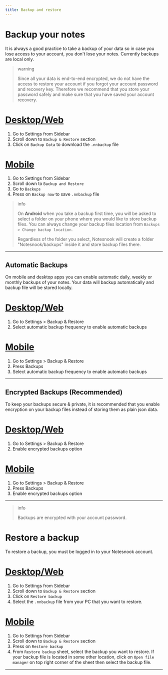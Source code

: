 ```yaml
---
title: Backup and restore
---
```


# Backup your notes

It is always a good practice to take a backup of your data so in case you lose access to your account, you don't lose your notes. Currently backups are local only.

> warning
>
> Since all your data is end-to-end encrypted, we do not have the access to restore your account if you forgot your account password and recovery key. Therefore we recommend that you store your password safely and make sure that you have saved your account recovery.

# [Desktop/Web](#/tab/web)

1. Go to Settings from Sidebar
2. Scroll down to `Backup & Restore` section
3. Click on `Backup Data` to download the `.nnbackup` file

# [Mobile](#/tab/mobile)

1. Go to Settings from Sidebar
2. Scroll down to `Backup and Restore`
3. Go to `Backups`
4. Press on `Backup now` to save `.nnbackup` file

> info
>
> On **Android** when you take a backup first time, you will be asked to select a folder on your phone where you would like to store backup files. You can always change your backup files location from `Backups > Change backup location`.
>
> Regardless of the folder you select, Notesnook will create a folder "Notesnook/backups" inside it and store backup files there.

---

## Automatic Backups

On mobile and desktop apps you can enable automatic daily, weekly or monthly backups of your notes. Your data will backup automatically and backup file will be stored locally.

# [Desktop/Web](#/tab/web)

1. Go to Settings > Backup & Restore
2. Select automatic backup frequency to enable automatic backups

# [Mobile](#/tab/mobile)

1. Go to Settings > Backup & Restore
2. Press Backups
3. Select automatic backup frequency to enable automatic backups

---

## Encrypted Backups (Recommended)

To keep your backups secure & private, it is recommended that you enable encryption on your backup files instead of storing them as plain json data.

# [Desktop/Web](#/tab/web)

1. Go to Settings > Backup & Restore
2. Enable encrypted backups option

# [Mobile](#/tab/mobile)

1. Go to Settings > Backup & Restore
2. Press Backups
3. Enable encrypted backups option

---

> info
>
> Backups are encrypted with your account password.

# Restore a backup

To restore a backup, you must be logged in to your Notesnook account.

# [Desktop/Web](#/tab/web)

1. Go to Settings from Sidebar
2. Scroll down to `Backup & Restore` section
3. Click on `Restore backup`
4. Select the `.nnbackup` file from your PC that you want to restore.

# [Mobile](#/tab/mobile)

1. Go to Settings from Sidebar
2. Scroll down to `Backup & Restore` section
3. Press on `Restore backup`
4. From `Restore backup` sheet, select the backup you want to restore. If your backup file is located in some other location, click on `Open file manager` on top right corner of the sheet then select the backup file.

---
